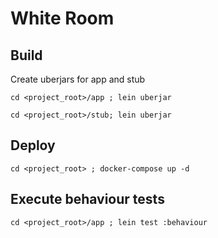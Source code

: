 # White Room

## Build

Create uberjars for app and stub

`cd <project_root>/app ; lein uberjar`

`cd <project_root>/stub; lein uberjar`

## Deploy

`cd <project_root> ; docker-compose up -d`

## Execute behaviour tests

`cd <project_root>/app ; lein test :behaviour`
